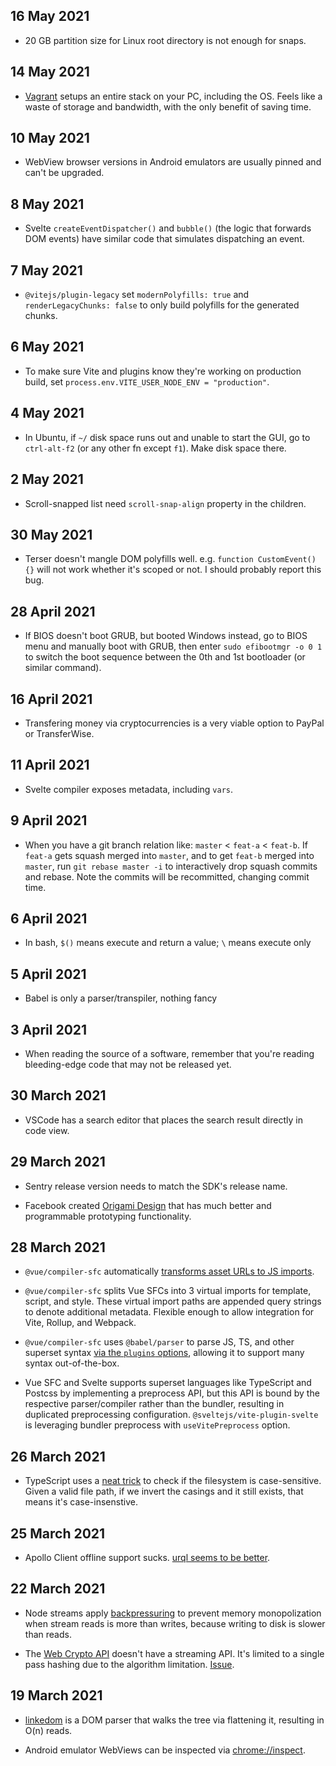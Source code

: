 ## 16 May 2021

- 20 GB partition size for Linux root directory is not enough for snaps.

## 14 May 2021

- [Vagrant](https://www.vagrantup.com) setups an entire stack on your PC, including the OS. Feels like a waste of storage and bandwidth, with the only benefit of saving time.

## 10 May 2021

- WebView browser versions in Android emulators are usually pinned and can't be upgraded.

## 8 May 2021

- Svelte `createEventDispatcher()` and `bubble()` (the logic that forwards DOM events) have similar code that simulates dispatching an event.

## 7 May 2021

- `@vitejs/plugin-legacy` set `modernPolyfills: true` and `renderLegacyChunks: false` to only build polyfills for the generated chunks.

## 6 May 2021

- To make sure Vite and plugins know they're working on production build, set `process.env.VITE_USER_NODE_ENV = "production"`.

## 4 May 2021

- In Ubuntu, if `~/` disk space runs out and unable to start the GUI, go to `ctrl-alt-f2` (or any other fn except `f1`). Make disk space there.

## 2 May 2021

- Scroll-snapped list need `scroll-snap-align` property in the children.

## 30 May 2021

- Terser doesn't mangle DOM polyfills well. e.g. `function CustomEvent() {}` will not work whether it's scoped or not. I should probably report this bug.

## 28 April 2021

- If BIOS doesn't boot GRUB, but booted Windows instead, go to BIOS menu and manually boot with GRUB, then enter `sudo efibootmgr -o 0 1` to switch the boot sequence between the 0th and 1st bootloader (or similar command).

## 16 April 2021

- Transfering money via cryptocurrencies is a very viable option to PayPal or TransferWise.

## 11 April 2021

- Svelte compiler exposes metadata, including `vars`.

## 9 April 2021

- When you have a git branch relation like: `master` < `feat-a` < `feat-b`. If `feat-a` gets squash merged into `master`, and to get `feat-b` merged into `master`, run `git rebase master -i` to interactively drop squash commits and rebase. Note the commits will be recommitted, changing commit time.

## 6 April 2021

- In bash, `$()` means execute and return a value; `\` means execute only

## 5 April 2021

- Babel is only a parser/transpiler, nothing fancy

## 3 April 2021

- When reading the source of a software, remember that you're reading bleeding-edge code that may not be released yet.

## 30 March 2021

- VSCode has a search editor that places the search result directly in code view.

## 29 March 2021

- Sentry release version needs to match the SDK's release name.

- Facebook created [Origami Design](https://origami.design/) that has much better and programmable prototyping functionality.

## 28 March 2021

- `@vue/compiler-sfc` automatically [transforms asset URLs to JS imports](https://github.com/vuejs/vue-next/blob/2424768808e493ae1b59860ccb20a7c96d72d20a/packages/compiler-sfc/src/templateTransformAssetUrl.ts#L84).

- `@vue/compiler-sfc` splits Vue SFCs into 3 virtual imports for template, script, and style. These virtual import paths are appended query strings to denote additional metadata. Flexible enough to allow integration for Vite, Rollup, and Webpack.

- `@vue/compiler-sfc` uses `@babel/parser` to parse JS, TS, and other superset syntax [via the `plugins` options](https://github.com/vuejs/vue-next/blob/2e3984fd5b4fa02b28947ebf769413d2e31e971d/packages/compiler-sfc/src/compileScript.ts#L105-L107), allowing it to support many syntax out-of-the-box.

- Vue SFC and Svelte supports superset languages like TypeScript and Postcss by implementing a preprocess API, but this API is bound by the respective parser/compiler rather than the bundler, resulting in duplicated preprocessing configuration. `@sveltejs/vite-plugin-svelte` is leveraging bundler preprocess with `useVitePreprocess` option.

## 26 March 2021

- TypeScript uses a [neat trick](https://github.com/microsoft/TypeScript/blob/aa67b16e996124ef55848eac58d7ee0b30d5b113/src/compiler/sys.ts#L1429-L1436) to check if the filesystem is case-sensitive. Given a valid file path, if we invert the casings and it still exists, that means it's case-insenstive.

## 25 March 2021

- Apollo Client offline support sucks. [urql seems to be better](https://formidable.com/open-source/urql/docs/graphcache/offline/).

## 22 March 2021

- Node streams apply [backpressuring](https://nodejs.org/en/docs/guides/backpressuring-in-streams/) to prevent memory monopolization when stream reads is more than writes, because writing to disk is slower than reads.

- The [Web Crypto API](https://developer.mozilla.org/en-US/docs/Web/API/SubtleCrypto) doesn't have a streaming API. It's limited to a single pass hashing due to the algorithm limitation. [Issue](https://github.com/w3c/webcrypto/issues/73).

## 19 March 2021

- [linkedom](https://github.com/WebReflection/linkedom) is a DOM parser that walks the tree via flattening it, resulting in O(n) reads.

- Android emulator WebViews can be inspected via [chrome://inspect](chrome://inspect).
